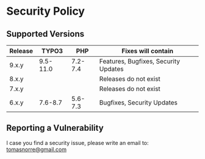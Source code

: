 # Security Policy

## Supported Versions

| Release  | TYPO3 | PHP   | Fixes will contain
|---|---|---|---|
| 9.x.y  | 9.5-11.0  | 7.2-7.4 |Features, Bugfixes, Security Updates
| 8.x.y  |    |  | Releases do not exist
| 7.x.y  |    |  | Releases do not exist
| 6.x.y  | 7.6-8.7   | 5.6-7.3 | Bugfixes, Security Updates


## Reporting a Vulnerability

I case you find a security issue, please write an email to: [tomasnorre@gmail.com](mailto:tomasnorre@gmail.com)
